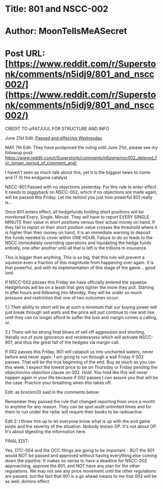 # Title: 801 and NSCC-002
# Author: MoonTellsMeASecret
# Post URL: [https://www.reddit.com/r/Superstonk/comments/n5idj9/801_and_nscc002/](https://www.reddit.com/r/Superstonk/comments/n5idj9/801_and_nscc002/)


CREDIT TO u/FATJUUL FOR STRUCTURE AND INFO

June 21st Edit: [Passed and effective Wednesday](https://www.reddit.com/r/Superstonk/comments/o50ks7/follow_up_to_my_nscc_002_and_801_post/)

MAY 7th Edit: They have postponed the ruling until June 21st, please see my followup post: https://www.reddit.com/r/Superstonk/comments/n6zgng/nsc002_delayed_for_longer_period_of_comment_and/

I haven't seen as much talk about this, yet it is the biggest news to come and IT IS the endgame catalyst.

NSCC-801 Passed with no objections yesterday. For this rule to enter effect it needs to piggyback on NSCC-002, which if no objections are made again, will be passed this Friday. Let me remind you just how powerful 801 really is...

Once 801 enters effect, all hedgefunds holding short positions will be monitored Every. Single. Minute. They will have to report EVERY SINGLE MINUTE their value in short positions versus their actual money on hand. If they fail to report or their short position value crosses the threshold where it is higher than their money on hand, it is an immediate warning to deposit the funds needed to cover within ONE HOUR. Failure to do so leads to the NSCC immediately overriding operations and liquidating the hedge funds entirely, one after another until all that is left is the trillions in insurance.

This is bigger than anything, This is so big, that this rule will prevent a squeeze even a fraction of this magnitude from happening ever again. It is that powerful, and with its implementation of this stage of the game... good lord.

If NSCC-002 passes this Friday we have officially entered the squeeze. Hedgefunds will be on a leash that gets tighter the more they pull. Starting in after hours and following into Monday, they will be under so much pressure and restriction that one of two outcomes occur:

1.) Their ability to short will be at such a minimum that our buying power will just break through sell walls and the price will just continue to rise and rise until they can no longer afford to suffer the loss and margin comes a calling, or.

2.) There will be strong final blows of sell off aggression and shorting, literally out of pure ignorance and recklessness which will activate NSCC-801, and thus the great fall of the hedgies via margin call.

If 002 passes this Friday, 801 will catapult us into uncharted waters, never before and never again. I am going to run through a wall Friday if 002 passes. That will be the true beginning of the end.  Buy as much as you can this week. I expect the lowest price to be on Thursday or Friday pending the objection/no objection clause on 002. Hold. You hold like this will never happen again in your life because if 002 passes I can assure you that will be the case.  Practice your breathing when this takes off.

Edit: as brockm20 said in the comments below:


Remember they passed the rule that changed reporting from once a month to anytime for any reason. They can be spot audit unlimited times and for them to run under the radar will require their books to be radioactive.

Edit 2: I threw this up to let everyone know what is up with the end game posts and the severity of the situation. Nobody knows OP. It's not about OP. It's about digesting the information here.

FINAL EDIT:

Yes, DTC-004 and the OCC filings are going to be important - BUT the 801 would NOT be passed and approved without having everything else coming down the pipeline. It makes no sense to have a deadline for NSCC-002 approaching, approve the 801, and NOT have any plan for the other regulations. We may not see any price movement until the other regulations are passed, but the fact that 801 is a go ahead means to me that 002 will be as well; domino effect.